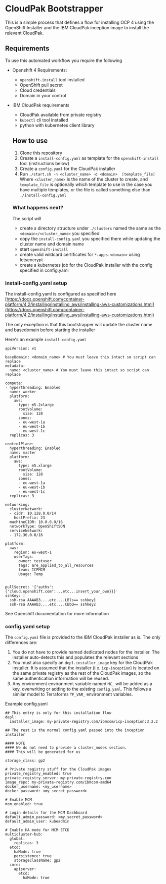 # CloudPak Bootstrapper

This is a simple process that defines a flow for installing OCP 4 using the OpenShift Installer and the IBM CloudPak inception image to install the relevant CloudPak.

## Requirements

To use this automated workflow you require the following
* Openshift 4 Requirements:
  * `openshift-install` tool installed
  * OpenShift pull secret
  * Cloud credentials
  * Domain in your control
* IBM CloudPak requirements
  * CloudPak available from private registry
  * `kubectl` cli tool installed
  * python with kubernetes client library

  
  ## How to use
  
  1. Clone this repository
  2. Create a `install-config.yaml` as template for the `openshift-install` tool (instructions below)
  3. Create a `config.yaml` for the CloudPak installer
  4. Run `./start.sh -n <cluster_name> -d <domain>  [template_file]`
      Where `<cluster_name>` is the name of the cluster to create, and `template_file` is optionally which template to use in the case you have multiple templates, or the file is called something else than `./install-config.yaml`

  ### What happens next?
  
  The script will 
  - create a directory structure under `./clusters` named the same as the `<domain>/<cluster_name>` you specified 
  - copy the `install-config.yaml` you specified there while updating the cluster name and domain name
  - start `openshift-install`
  - create valid wildcard certificates for `*.apps.<domain>` using letsencrypt
  - create a kubernetes job for the CloudPak installer with the config specified in config.yaml

  
  
### install-config.yaml setup

The install-config.yaml is configured as specified here [https://docs.openshift.com/container-platform/4.2/installing/installing_aws/installing-aws-customizations.html](https://docs.openshift.com/container-platform/4.2/installing/installing_aws/installing-aws-customizations.html)

The only exception is that this bootstrapper will update the cluster name and basedomain before starting the installer

Here's an example `install-config.yaml`

```
apiVersion: v1

baseDomain: <domain_name> # You must leave this intact so script can replace 
metadata:
  name: <cluster_name> # You must leave this intact so script can replace

compute:
- hyperthreading: Enabled
  name: worker
  platform:
    aws:
      type: m5.2xlarge
      rootVolume:
        size: 128
      zones:
      - eu-west-1a
      - eu-west-1b
      - eu-west-1c
  replicas: 3

controlPlane:
  hyperthreading: Enabled
  name: master
  platform:
    aws:
      type: m5.xlarge
      rootVolume:
        size: 128
      zones:
      - eu-west-1a
      - eu-west-1b
      - eu-west-1c
  replicas: 3

networking:
  clusterNetwork:
  - cidr: 10.128.0.0/14
    hostPrefix: 23
  machineCIDR: 10.0.0.0/16
  networkType: OpenShiftSDN
  serviceNetwork:
  - 172.30.0.0/16

platform:
  aws:
    region: eu-west-1
    userTags:
      owner: testuser
      tags: are_applied_to_all_resources
      team: ICPMCM
      Usage: Temp


pullSecret: '{"auths":{"cloud.openshift.com":...etc...insert_your_own}}}'
sshKey: |
  ssh-rsa AAAAB3....etc....LBls== sshkey1
  ssh-rsa AAAAB3....etc....CBbQ== sshkey2
```
See Openshift documentation for more information


### config.yaml setup

The `config.yaml` file is provided to the IBM CloudPak installer as is.
The only differences are:
1. You do not have to provide named dedicated nodes for the installer. The installer auto-detects this and populates the relevant sections
2. You must also specify an `depl.installer_image` key for the CloudPak installer. It is assumed that the installer (i.e. `icp-inception`) is located on the same private registry as the rest of the CloudPak images, so the same authentication information will be reused.
3. Any environment environment variable named `MC_` will be added as a key, overwriting or adding to the existing `config.yaml`. This follows a similar model to Terraforms `TF_VAR_` environment variables.


Example config.yaml
```
## This entry is only for this installation flow
depl:
  installer_image: my-private-registry.com/ibmcom/icp-inception:3.2.2

## The rest is the normal config.yaml passed into the inception installer

#### NOTE 
#### We do not need to provide a cluster_nodes section. 
#### This will be generated for us

storage_class: gp2

# Private registry stuff for the CloudPak images
private_registry_enabled: true
private_registry_server: my-private-registry.com
image_repo: my-private-registry.com/ibmcom-amd64
docker_username: <my_username>
docker_password: <my_secret_password>

# Enable MCM
mcm_enabled: true

# Login details for the MCM Dashboard
default_admin_password: <my_secret_password>
default_admin_user: kubeadmin

# Enable HA mode for MCM ETCD
multicluster-hub:
  global:
    replicas: 3
  etcd:
    haMode: true
    persistence: true
    storageclassName: gp2
  core:
    apiserver:
      etcd:
        haMode: true
```
